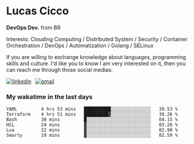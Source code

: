 # Lucas Cicco

**DevOps Dev.** from BR

Interests: Clouding Computing / Distributed System / Security / Container Orchestration / DevOps / Automatization / Golang / SELinux

If you are willing to exchange knowledge about languages, programming skills and culture. I'd like you to know I am very interested on it, then you can reach me through those social medias:

<div style="display: flex; align-items: center; gap: 10px;">
  <a href="https://www.linkedin.com/in/lucas-vitor-de-cicco" target="_blank">
    <img
      src="https://img.shields.io/badge/-LinkedIn-%230077B5?style=for-the-badge&logo=linkedin&logoColor=white"
      alt="linkedin"
      target="_blank" 
    />
  </a>
  <a href="mailto:lucasvitorx1@gmail.com">
      <img
        src="https://img.shields.io/badge/-Gmail-%23333?style=for-the-badge&logo=gmail&logoColor=white"
        alt="gmail"
        target="_blank"
      />
  </a>
</div>

### My wakatime in the last days

<!--START_SECTION:waka-->

```text
YAML         4 hrs 53 mins   ██████████░░░░░░░░░░░░░░░   39.53 %
Terraform    4 hrs 51 mins   █████████▓░░░░░░░░░░░░░░░   39.26 %
Bash         30 mins         █░░░░░░░░░░░░░░░░░░░░░░░░   04.15 %
HCL          24 mins         ▓░░░░░░░░░░░░░░░░░░░░░░░░   03.26 %
Lua          22 mins         ▓░░░░░░░░░░░░░░░░░░░░░░░░   02.98 %
Smarty       19 mins         ▓░░░░░░░░░░░░░░░░░░░░░░░░   02.59 %
```

<!--END_SECTION:waka-->
